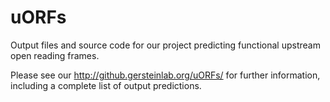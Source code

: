 # uORFs

Output files and source code for our project predicting functional upstream open reading frames.

Please see our http://github.gersteinlab.org/uORFs/ for further information, including a complete list of output predictions.
